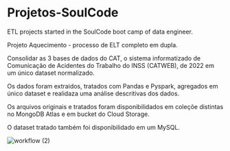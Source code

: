 # Projetos-SoulCode
ETL projects started in the SoulCode boot camp of data engineer.


Projeto Aquecimento - processo de ELT completo em dupla.


Consolidar as 3 bases de dados do CAT, o sistema informatizado de Comunicação de Acidentes do Trabalho do INSS (CATWEB), de 2022 em um único dataset normalizado.

Os dados foram extraidos, tratados com Pandas e Pyspark, agregados em único dataset e realidaza uma análise descritivas dos dados. 

Os arquivos originais e tratados foram disponibilidados em coleçõe distintas no MongoDB Atlas e em bucket do Cloud Storage.

O dataset tratado também foi disponibilidado em um MySQL.

![workflow (2)](https://user-images.githubusercontent.com/122061827/227691176-8ad1fed9-4826-4e35-9929-22e5eadbb535.png)
